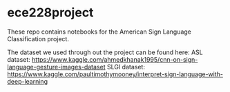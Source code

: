 # ece228project

These repo contains notebooks for the American Sign Language Classification project.

The dataset we used through out the project can be found here:
ASL dataset: https://www.kaggle.com/ahmedkhanak1995/cnn-on-sign-language-gesture-images-dataset
SLGI dataset: https://www.kaggle.com/paultimothymooney/interpret-sign-language-with-deep-learning


